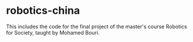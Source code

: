 # robotics-china
This includes the code for the final project of the master's course Robotics for Society, taught by Mohamed Bouri. 
